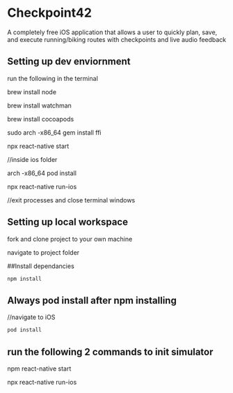 # Checkpoint42

A completely free iOS application that allows a user to quickly plan, save, and execute running/biking routes with checkpoints and live audio feedback

## Setting up dev enviornment

run the following in the terminal

brew install node

brew install watchman

brew install cocoapods

sudo arch -x86_64 gem install ffi

npx react-native start

//inside ios folder

arch -x86_64 pod install

npx react-native run-ios

//exit processes and close terminal windows


## Setting up local workspace

fork and clone project to your own machine

navigate to project folder

##Install dependancies

```sh
npm install
```

## Always pod install after npm installing

//navigate to iOS

```sh
pod install
```

## run the following 2 commands to init simulator

npm react-native start

npx react-native run-ios
